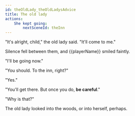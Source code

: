```yaml
---
id: theOldLady_theOldLadysAdvice
title: The old lady
actions:
    She kept going:
        nextSceneId: theInn
---
```


"It's alright, child," the old lady said. "It'll come to me."

Silence fell between them, and {{playerName}} smiled faintly.

"I'll be going now."

"You should. To the inn, right?"

"Yes."

"You'll get there. But once you do, **be careful**."

"Why is that?"

The old lady looked into the woods, or into herself, perhaps.
